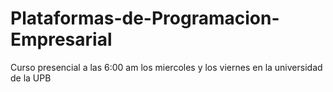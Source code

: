 # Plataformas-de-Programacion-Empresarial
Curso presencial a las 6:00 am los miercoles y los viernes en la universidad de la UPB

